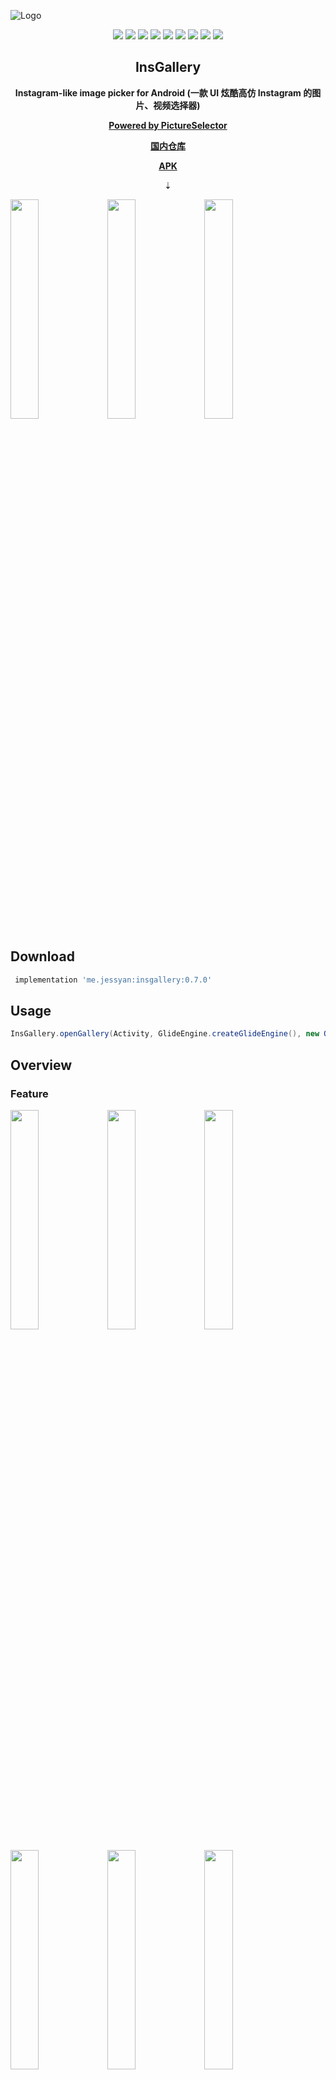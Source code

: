 ![Logo](art/banner.jpg)
<p align="center">
  <img src="https://img.shields.io/badge/%F0%9F%93%81-Albums-brightgreen.svg?style=?style=flat-square"/>
  <img src="https://img.shields.io/badge/%F0%9F%93%B7-Photo-brightgreen.svg?style=?style=flat-square"/>
  <img src="https://img.shields.io/badge/%F0%9F%8E%A5-Video-brightgreen.svg?style=?style=flat-square"/>
  <img src="https://img.shields.io/badge/%F0%9F%96%A5-Preview%20Photo/Video-brightgreen.svg?style=?style=flat-square"/>
  <img src="https://img.shields.io/badge/%E2%9C%82-Crop-brightgreen.svg?style=?style=flat-square"/>
  <img src="https://img.shields.io/badge/%F0%9F%96%BC-Filters-brightgreen.svg?style=?style=flat-square"/>
  <img src="https://img.shields.io/badge/%F0%9F%93%8F-Video%20Trim-brightgreen.svg?style=?style=flat-square"/>
  <img src="https://img.shields.io/badge/%F0%9F%8F%9E-Cover%20Selection-brightgreen.svg?style=?style=flat-square"/>
  <img src="https://img.shields.io/badge/%F0%9F%8C%99-Dark%20Mode-brightgreen.svg?style=?style=flat-square"/>
</p>

<h2 align="center">InsGallery</h1>

<p align="center">
  <b>Instagram-like image picker for Android (一款 UI 炫酷高仿 Instagram 的图片、视频选择器)</b>
</p>

<p align="center">
  <a href="https://github.com/LuckSiege/PictureSelector">
    <b>Powered by PictureSelector</b>
  </a>
</p>

<p align="center">
  <a href="https://gitee.com/JessYanCoding/InsGallery">
    <b>国内仓库</b>
  </a>
</p>

<p align="center">
  <a href="https://github.com/JessYanCoding/InsGallery/raw/master/apk/v0.7.0_2020_08_04.apk">
    <b>APK</b>
  </a>
</p>

<p align="center">
⇣
</p>

<p>
  <img src="art/overview_pick.gif" width="30%" height="30%"/>
  <img src="art/overview_filter.gif" width="30%" height="30%"/>
  <img src="art/overview_video_trim.gif" width="30%" height="30%"/>
</p>

## Download
``` gradle
 implementation 'me.jessyan:insgallery:0.7.0'
```

## Usage
```java
InsGallery.openGallery(Activity, GlideEngine.createGlideEngine(), new OnResultCallbackListenerImpl(mAdapter));
```

## Overview
### Feature
<p>
   <img src="art/feature_crop_photo.jpg" width="30%" height="30%">
   <img src="art/feature_multiple_filters.jpg" width="30%" height="30%">
   <img src="art/feature_single_filters.jpg" width="30%" height="30%">
</p>

<p>
   <img src="art/feature_play_video.jpg" width="30%" height="30%">
   <img src="art/feature_video_trim.jpg" width="30%" height="30%">
   <img src="art/feature_video_cover.jpg" width="30%" height="30%">
</p>

### Default Style
<p>
   <img src="art/style_default_gallery.jpg" width="30%" height="30%">
   <img src="art/style_default_photo.jpg" width="30%" height="30%">
   <img src="art/style_default_video.jpg" width="30%" height="30%">
</p>

### Dark Style
<p>
   <img src="art/style_dark_gallery.jpg" width="30%" height="30%">
   <img src="art/style_dark_photo.jpg" width="30%" height="30%">
   <img src="art/style_dark_video.jpg" width="30%" height="30%">
</p>

### Dark Blue Style
<p>
   <img src="art/style_dark_blue_gallery.jpg" width="30%" height="30%">
   <img src="art/style_dark_blue_photo.jpg" width="30%" height="30%">
   <img src="art/style_dark_blue_video.jpg" width="30%" height="30%">
</p>

  
 ## License
 ```
  Copyright 2020, JessYan

    Licensed under the Apache License, Version 2.0 (the "License");
    you may not use this file except in compliance with the License.
    You may obtain a copy of the License at

        http://www.apache.org/licenses/LICENSE-2.0

    Unless required by applicable law or agreed to in writing, software
    distributed under the License is distributed on an "AS IS" BASIS,
    WITHOUT WARRANTIES OR CONDITIONS OF ANY KIND, either express or implied.
    See the License for the specific language governing permissions and
    limitations under the License.
 ```

